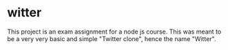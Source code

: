 # witter
This project is an exam assignment for a node js course. This was meant to be a very very basic and simple "Twitter clone", hence the name "Witter".
